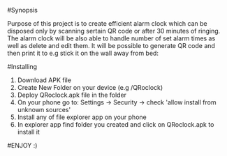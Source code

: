 #Synopsis

Purpose of this project is to create efficient alarm clock which can be
disposed only by scanning sertain QR code or after 30 minutes of ringing. The
alarm clock will be also able to handle number of set alarm times as well as
delete and edit them. It will be possible to generate QR code and then print it
to e.g stick it on the wall away from bed:

#Installing

1. Download APK file
2. Create New Folder on your device (e.g /QRoclock)
3. Deploy QRoclock.apk file in the folder
4. On your phone go to: Settings -> Security -> check 'allow install from unknown sources'
5. Install any of file explorer app on your phone
6. In explorer app find folder you created and click on QRoclock.apk to install it

#ENJOY :)